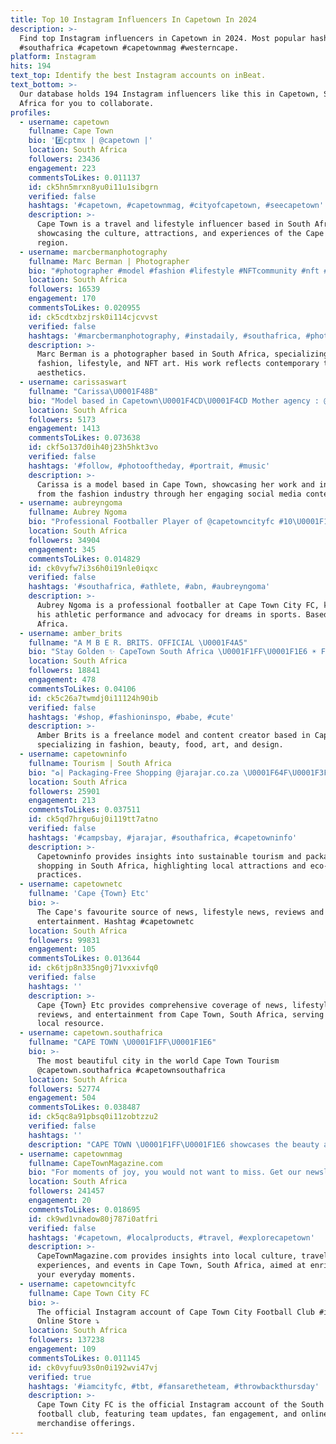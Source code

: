 ```yaml
---
title: Top 10 Instagram Influencers In Capetown In 2024
description: >-
  Find top Instagram influencers in Capetown in 2024. Most popular hashtags:
  #southafrica #capetown #capetownmag #westerncape.
platform: Instagram
hits: 194
text_top: Identify the best Instagram accounts on inBeat.
text_bottom: >-
  Our database holds 194 Instagram influencers like this in Capetown, South
  Africa for you to collaborate.
profiles:
  - username: capetown
    fullname: Cape Town
    bio: '#️⃣cptmx | @capetown |'
    location: South Africa
    followers: 23436
    engagement: 223
    commentsToLikes: 0.011137
    id: ck5hn5mrxn8yu0i11u1sibgrn
    verified: false
    hashtags: '#capetown, #capetownmag, #cityofcapetown, #seecapetown'
    description: >-
      Cape Town is a travel and lifestyle influencer based in South Africa,
      showcasing the culture, attractions, and experiences of the Cape Town
      region.
  - username: marcbermanphotography
    fullname: Marc Berman | Photographer
    bio: "#photographer #model #fashion #lifestyle #NFTcommunity #nft #NFTart \U0001F4CD#capetown \U0001F468\U0001F3FBPersonal Acc - @king_fool \U0001F4E7 info@marcberman.co.za to book"
    location: South Africa
    followers: 16539
    engagement: 170
    commentsToLikes: 0.020955
    id: ck5cdtxbzjrsk0i114cjcvvst
    verified: false
    hashtags: '#marcbermanphotography, #instadaily, #southafrica, #photography'
    description: >-
      Marc Berman is a photographer based in South Africa, specializing in
      fashion, lifestyle, and NFT art. His work reflects contemporary themes and
      aesthetics.
  - username: carissaswart
    fullname: "Carissa\U0001F48B"
    bio: "Model based in Capetown\U0001F4CD\U0001F4CD Mother agency : @syncmodels_"
    location: South Africa
    followers: 5173
    engagement: 1413
    commentsToLikes: 0.073638
    id: ckf5o137d0ih40j23h5hkt3vo
    verified: false
    hashtags: '#follow, #photooftheday, #portrait, #music'
    description: >-
      Carissa is a model based in Cape Town, showcasing her work and insights
      from the fashion industry through her engaging social media content.
  - username: aubreyngoma
    fullname: Aubrey Ngoma
    bio: "Professional Footballer Player of @capetowncityfc #10\U0001F1FF\U0001F1E6 Nike Ambassador “The future belongs to those who believe in the beauty of their dreams”"
    location: South Africa
    followers: 34904
    engagement: 345
    commentsToLikes: 0.014829
    id: ck0vyfw7i3s6h0i19nle0iqxc
    verified: false
    hashtags: '#southafrica, #athlete, #abn, #aubreyngoma'
    description: >-
      Aubrey Ngoma is a professional footballer at Cape Town City FC, known for
      his athletic performance and advocacy for dreams in sports. Based in South
      Africa.
  - username: amber_brits
    fullname: "A M B E R. BRITS. OFFICIAL \U0001F4A5"
    bio: "Stay Golden ✨ CapeTown South Africa \U0001F1FF\U0001F1E6 ☀️ Freelance Model Content creator Fashion♡Beauty♡Food♡Art♡Design♡Weed ● ○ -Email/dm for rates or collab \U0001F98B"
    location: South Africa
    followers: 18841
    engagement: 478
    commentsToLikes: 0.04106
    id: ck5c26a7twmdj0i11124h90ib
    verified: false
    hashtags: '#shop, #fashioninspo, #babe, #cute'
    description: >-
      Amber Brits is a freelance model and content creator based in Cape Town,
      specializing in fashion, beauty, food, art, and design.
  - username: capetowninfo
    fullname: Tourism | South Africa
    bio: "♻️| Packaging-Free Shopping @jarajar.co.za \U0001F64F\U0001F3FB| Share the love @capetowninfo \U0001F334| Feature #capetowninfo"
    location: South Africa
    followers: 25901
    engagement: 213
    commentsToLikes: 0.037511
    id: ck5qd7hrgu6uj0i119tt7atno
    verified: false
    hashtags: '#campsbay, #jarajar, #southafrica, #capetowninfo'
    description: >-
      Capetowninfo provides insights into sustainable tourism and packaging-free
      shopping in South Africa, highlighting local attractions and eco-friendly
      practices.
  - username: capetownetc
    fullname: 'Cape {Town} Etc'
    bio: >-
      The Cape's favourite source of news, lifestyle news, reviews and
      entertainment. Hashtag #capetownetc
    location: South Africa
    followers: 99831
    engagement: 105
    commentsToLikes: 0.013644
    id: ck6tjp8n335ng0j71vxxivfq0
    verified: false
    hashtags: ''
    description: >-
      Cape {Town} Etc provides comprehensive coverage of news, lifestyle trends,
      reviews, and entertainment from Cape Town, South Africa, serving as a key
      local resource.
  - username: capetown.southafrica
    fullname: "CAPE TOWN \U0001F1FF\U0001F1E6"
    bio: >-
      The most beautiful city in the world Cape Town Tourism
      @capetown.southafrica #capetownsouthafrica
    location: South Africa
    followers: 52774
    engagement: 504
    commentsToLikes: 0.038487
    id: ck5qc8a91pbsq0i11zobtzzu2
    verified: false
    hashtags: ''
    description: "CAPE TOWN \U0001F1FF\U0001F1E6 showcases the beauty and attractions of Cape Town, focusing on tourism, culture, and local experiences in South Africa's renowned city."
  - username: capetownmag
    fullname: CapeTownMagazine.com
    bio: "For moments of joy, you would not want to miss. Get our newsletter. What you want to know today\U0001F447"
    location: South Africa
    followers: 241457
    engagement: 20
    commentsToLikes: 0.018695
    id: ck9wd1vnadow80j787i0atfri
    verified: false
    hashtags: '#capetown, #localproducts, #travel, #explorecapetown'
    description: >-
      CapeTownMagazine.com provides insights into local culture, travel
      experiences, and events in Cape Town, South Africa, aimed at enriching
      your everyday moments.
  - username: capetowncityfc
    fullname: Cape Town City FC
    bio: >-
      The official Instagram account of Cape Town City Football Club #iamCityFC
      Online Store ⤵️
    location: South Africa
    followers: 137238
    engagement: 109
    commentsToLikes: 0.011145
    id: ck0vyfuu93s0n0i192wvi47vj
    verified: true
    hashtags: '#iamcityfc, #tbt, #fansaretheteam, #throwbackthursday'
    description: >-
      Cape Town City FC is the official Instagram account of the South African
      football club, featuring team updates, fan engagement, and online
      merchandise offerings.
---
```



